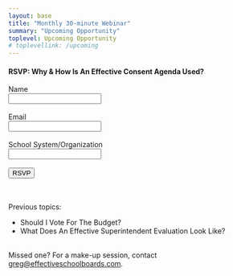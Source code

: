 ```yaml
---
layout: base
title: "Monthly 30-minute Webinar"
summary: "Upcoming Opportunity"
toplevel: Upcoming Opportunity
# toplevellink: /upcoming
---
```


<h4>RSVP: Why & How Is An Effective Consent Agenda Used?</h4>
<form action="https://formspree.io/f/xayzdydv" method="POST"> 
  Name<br/><input type="text" value="" name="name"><br/><br/>
  Email<br/><input type="text" value="" name="email"><br/><br/>
  School System/Organization<br/><input type="text" value="" name="message"><br/><br/>
  <button type="submit">RSVP</button> 
  <input type="hidden" value="esb.com upcoming opportunity" name="form">
</form>

<br/><br/>
Previous topics:
<ul>
  <li>Should I Vote For The Budget?</li>
  <li>What Does An Effective Superintendent Evaluation Look Like?</li>
</ul>

<br/>
Missed one? For a make-up session, contact <a href="mailto:greg@effectiveschoolboards.com">greg@effectiveschoolboards.com</a>.
